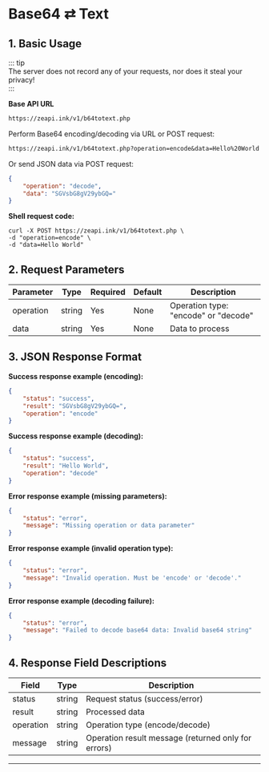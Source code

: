 # Base64 ⇄ Text  

## 1. Basic Usage  

::: tip  
The server does not record any of your requests, nor does it steal your privacy!  
:::  

**Base API URL**  

```txt  
https://zeapi.ink/v1/b64totext.php  
```  

Perform Base64 encoding/decoding via URL or POST request:  


```txt  
https://zeapi.ink/v1/b64totext.php?operation=encode&data=Hello%20World  
```  

Or send JSON data via POST request:  
```json  
{  
    "operation": "decode",  
    "data": "SGVsbG8gV29ybGQ="  
}  
```  

**Shell request code:**  
```shell  
curl -X POST https://zeapi.ink/v1/b64totext.php \  
-d "operation=encode" \  
-d "data=Hello World"  
```  

## 2. Request Parameters  

| Parameter | Type   | Required | Default | Description                      |  
|-----------|--------|----------|---------|----------------------------------|  
| operation | string | Yes      | None    | Operation type: "encode" or "decode" |  
| data      | string | Yes      | None    | Data to process                  |  

## 3. JSON Response Format  

**Success response example (encoding):**  
```json  
{  
    "status": "success",  
    "result": "SGVsbG8gV29ybGQ=",  
    "operation": "encode"  
}  
```  

**Success response example (decoding):**  
```json  
{  
    "status": "success",  
    "result": "Hello World",  
    "operation": "decode"  
}  
```  

**Error response example (missing parameters):**  
```json  
{  
    "status": "error",  
    "message": "Missing operation or data parameter"  
}  
```  

**Error response example (invalid operation type):**  
```json  
{  
    "status": "error",  
    "message": "Invalid operation. Must be 'encode' or 'decode'."  
}  
```  

**Error response example (decoding failure):**  
```json  
{  
    "status": "error",  
    "message": "Failed to decode base64 data: Invalid base64 string"  
}  
```  

## 4. Response Field Descriptions  

| Field       | Type   | Description                              |  
|-------------|--------|------------------------------------------|  
| status      | string | Request status (success/error)           |  
| result      | string | Processed data                           |  
| operation   | string | Operation type (encode/decode)           |  
| message     | string | Operation result message (returned only for errors) |  

---